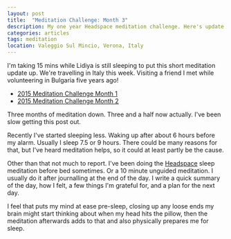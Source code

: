 ```yaml
---
layout: post
title:  "Meditation Challenge: Month 3"
description: My one year Headspace meditation challenge. Here's update number three.
categories: articles
tags: meditation
location: Valeggio Sul Mincio, Verona, Italy
---
```


I'm taking 15 mins while Lidiya is still sleeping to put this short meditation update up. We're travelling in Italy this week. Visiting a friend I met while volunteering in Bulgaria five years ago!

* [2015 Meditation Challenge Month 1](/articles/2015/02/01/meditation-challenge-2015.html)
* [2015 Meditation Challenge Month 2](/articles/2015/03/02/meditation-challenge-month-2.html)

Three months of meditation down. Three and a half now actually. I've been slow getting this post out.

Recently I've started sleeping less. Waking up after about 6 hours before my alarm. Usually I sleep 7.5 or 9 hours. There could be many reasons for that, but I've heard meditation helps, so it could at least partly be the cause.

Other than that not much to report. I've been doing the [Headspace](https://www.headspace.com) sleep meditation before bed sometimes. Or a 10 minute unguided meditation. I usually do it after journalling at the end of the day. I write a quick summary of the day, how I felt, a few things I'm grateful for, and a plan for the next day.

I feel that puts my mind at ease pre-sleep, closing up any loose ends my brain might start thinking about when my head hits the pillow, then the meditation afterwards adds to that and also physically prepares me for sleep.